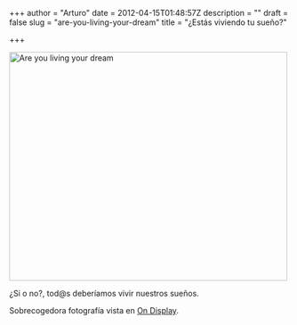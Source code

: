 +++
author = "Arturo"
date = 2012-04-15T01:48:57Z
description = ""
draft = false
slug = "are-you-living-your-dream"
title = "¿Estás viviendo tu sueño?"

+++

<img class="size-full wp-image-461" title="are-you-living-your-dream" src="http://geeksan.com/wp-content/uploads/2012/04/are-you-living-your-dream.jpg" alt="Are you living your dream" width="500" height="411" />

¿Si o no?, tod@s deberíamos vivir nuestros sueños.

Sobrecogedora fotografía vista en <a href="http://on-display.tumblr.com/">On Display</a>.